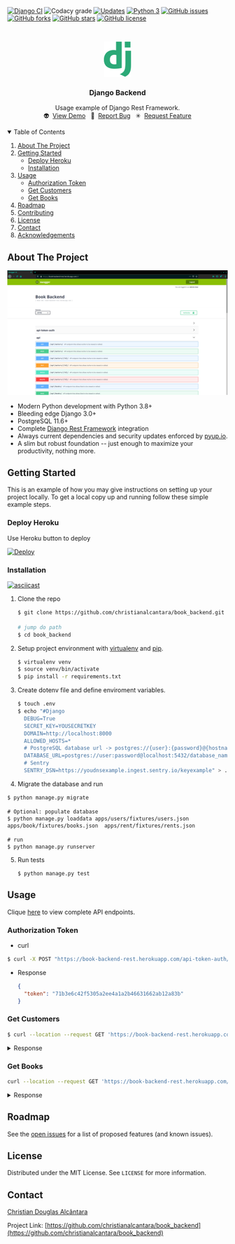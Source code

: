 [![Django CI](https://github.com/christianalcantara/book_backend/actions/workflows/django.yml/badge.svg)](https://github.com/christianalcantara/book_backend/actions/workflows/django.yml)
![Codacy grade](https://img.shields.io/codacy/grade/14f9573d0954456f932ff5593e8155f2)
[![Updates](https://pyup.io/repos/github/christianalcantara/book_backend/shield.svg)](https://pyup.io/repos/github/christianalcantara/book_backend/)
[![Python 3](https://pyup.io/repos/github/christianalcantara/book_backend/python-3-shield.svg)](https://pyup.io/repos/github/christianalcantara/book_backend/)
[![GitHub issues](https://img.shields.io/github/issues/christianalcantara/book_backend)](https://github.com/christianalcantara/book_backend/issues)
[![GitHub forks](https://img.shields.io/github/forks/christianalcantara/book_backend)](https://github.com/christianalcantara/book_backend/network)
[![GitHub stars](https://img.shields.io/github/stars/christianalcantara/book_backend)](https://github.com/christianalcantara/book_backend/stargazers)
[![GitHub license](https://img.shields.io/github/license/christianalcantara/book_backend)](https://github.com/christianalcantara/book_backend/blob/main/LICENSE)

<!-- PROJECT LOGO -->
<br />
<p align="center">
  <a href="https://github.com/christianalcantara/book_backend">
    <img src="docs/images/django-logo.png" alt="Logo" height="80">
  </a>
</p>
<h3 align="center">Django Backend</h3>

  <p align="center">
    Usage example of Django Rest Framework.
    <br />
    👽&nbsp;&nbsp;<a href="https://book-backend-rest.herokuapp.com/">View Demo</a>&nbsp;&nbsp;
    🐛&nbsp;&nbsp;<a href="https://github.com/christianalcantara/book_backend/issues">Report Bug</a>&nbsp;&nbsp;
    ✳&nbsp;&nbsp;<a href="https://github.com/christianalcantara/book_backend/issues">Request Feature</a>
  </p>

<!-- TABLE OF CONTENTS -->
<details open="open">
  <summary>Table of Contents</summary>
  <ol>
    <li>
      <a href="#about-the-project">About The Project</a>
    </li>
    <li>
      <a href="#getting-started">Getting Started</a>
      <ul>
        <li><a href="#deploy-heroku">Deploy Heroku</a></li>
        <li><a href="#installation">Installation</a></li>
      </ul>
    </li>
    <li>
      <a href="#usage">Usage</a>
      <ul>
        <li><a href="#authorization-token">Authorization Token</a></li>
        <li><a href="#get-customers">Get Customers</a></li>
        <li><a href="#get-books">Get Books</a></li>
      </ul>
    </li>
    <li>
       <a href="#roadmap">Roadmap</a>
    </li>
    <li><a href="#contributing">Contributing</a></li>
    <li><a href="#license">License</a></li>
    <li><a href="#contact">Contact</a></li>
    <li><a href="#acknowledgements">Acknowledgements</a></li>
  </ol>
</details>

<!-- ABOUT THE PROJECT -->

## About The Project

[![Product Name Screen Shot][product-screenshot]](https://book-backend-rest.herokuapp.com/)

- Modern Python development with Python 3.8+
- Bleeding edge Django 3.0+
- PostgreSQL 11.6+
- Complete [Django Rest Framework](http://www.django-rest-framework.org/) integration
- Always current dependencies and security updates enforced by [pyup.io](https://pyup.io/).
- A slim but robust foundation -- just enough to maximize your productivity, nothing more.

<!-- GETTING STARTED -->

## Getting Started

This is an example of how you may give instructions on setting up your project locally. To get a local copy up and
running follow these simple example steps.

### Deploy Heroku

Use Heroku button to deploy

[![Deploy](https://www.herokucdn.com/deploy/button.svg)](https://heroku.com/deploy)

### Installation

<p align="center">

[![asciicast](https://asciinema.org/a/Q1GGnI1ZfcT5WJxCCvBBoiobN.svg)](https://asciinema.org/a/Q1GGnI1ZfcT5WJxCCvBBoiobN)
</p>

1. Clone the repo
   ```bash
   $ git clone https://github.com/christianalcantara/book_backend.git

   # jump do path
   $ cd book_backend
   ```
2. Setup project environment with [virtualenv](https://virtualenv.pypa.io) and [pip](https://pip.pypa.io).
    ```bash
    $ virtualenv venv
    $ source venv/bin/activate
    $ pip install -r requirements.txt
    ```
3. Create dotenv file and define enviroment variables.
   ```bash
   $ touch .env
   $ echo "#Django
     DEBUG=True
     SECRET_KEY=YOUSECRETKEY
     DOMAIN=http://localhost:8000
     ALLOWED_HOSTS=*
     # PostgreSQL database url -> postgres://{user}:{password}@{hostname}:{port}/{database-name}
     DATABASE_URL=postgres://user:password@localhost:5432/database_name
     # Sentry
     SENTRY_DSN=https://youdnsexample.ingest.sentry.io/keyexample" > .env
   ```

 4. Migrate the database and run
   ```shell
   $ python manage.py migrate

   # Optional: populate database
   $ python manage.py loaddata apps/users/fixtures/users.json apps/book/fixtures/books.json  apps/rent/fixtures/rents.json

   # run
   $ python manage.py runserver
   ```

5. Run tests
   ```shell
   $ python manage.py test
   ```

<!-- USAGE -->

## Usage

Clique [here](https://book-backend-rest.herokuapp.com/) to view complete API endpoints.

### Authorization Token

- curl

 ```bash
 $ curl -X POST "https://book-backend-rest.herokuapp.com/api-token-auth/" -H "accept: application/json" -H "Content-Type: application/json" -H "X-CSRFToken: uoQy2P3gGWwG3jPtI9puLIazKmvGBnmd9KYUK6bopcUuAdyxYaY5YRJOs4s5d22N" -d "{ \"username\": \"admin@gmail.com\", \"password\": \"adminpassword\"}"
 ```

- Response

  ```json
  {
    "token": "71b3e6c42f5305a2ee4a1a2b46631662ab12a83b"
  }
  ```

### Get Customers

  ```bash
  $ curl --location --request GET 'https://book-backend-rest.herokuapp.com/api/customers/' --header 'Authorization: Token 71b3e6c42f5305a2ee4a1a2b46631662ab12a83b'
  ```

<details>
<summary>Response</summary>

```json
[
  {
    "url": "https://book-backend-rest.herokuapp.com/api/customers/2",
    "email": "john.doe@gmail.com",
    "avatar": "012scw_ons_crd_02.jpg",
    "full_name": "John Doe",
    "short_name": "Doe J.",
    "rents_customer": []
  },
  {
    "url": "https://book-backend-rest.herokuapp.com/api/customers/1",
    "email": "admin@gmail.com",
    "avatar": "22267408.jpeg",
    "full_name": "Admin User",
    "short_name": "User A.",
    "rents_customer": [
      {
        "url": "https://book-backend-rest.herokuapp.com/api/rent/8",
        "fees": {
          "days": 1,
          "amount": 12.0,
          "late_fee": 0.0,
          "interest": 0.0
        },
        "rental_date": "21/02/2021 17:40:40",
        "return_date": null,
        "price": "12.00",
        "late_fee_value": null,
        "interest_value": null,
        "amount": null,
        "customer": "https://book-backend-rest.herokuapp.com/api/customers/1",
        "user": "https://book-backend-rest.herokuapp.com/api/customers/1",
        "book": "https://book-backend-rest.herokuapp.com/api/books/4"
      },
      {
        "url": "https://book-backend-rest.herokuapp.com/api/rent/1",
        "fees": {
          "days": 1,
          "amount": 12.0,
          "late_fee": 0.0,
          "interest": 0.0
        },
        "rental_date": "21/02/2021 05:04:29",
        "return_date": "21.02.2021 05:39:55",
        "price": "12.00",
        "late_fee_value": null,
        "interest_value": null,
        "amount": null,
        "customer": "https://book-backend-rest.herokuapp.com/api/customers/1",
        "user": "https://book-backend-rest.herokuapp.com/api/customers/1",
        "book": "https://book-backend-rest.herokuapp.com/api/books/4"
      },
      {
        "url": "https://book-backend-rest.herokuapp.com/api/rent/5",
        "fees": {
          "days": 2,
          "amount": 12.0,
          "late_fee": 0.0,
          "interest": 0.0
        },
        "rental_date": "20/02/2021 07:02:21",
        "return_date": null,
        "price": "12.00",
        "late_fee_value": null,
        "interest_value": null,
        "amount": "22.00",
        "customer": "https://book-backend-rest.herokuapp.com/api/customers/1",
        "user": "https://book-backend-rest.herokuapp.com/api/customers/2",
        "book": "https://book-backend-rest.herokuapp.com/api/books/3"
      },
      {
        "url": "https://book-backend-rest.herokuapp.com/api/rent/4",
        "fees": {
          "days": 3,
          "amount": 12.432,
          "late_fee": 0.36,
          "interest": 0.07200000000000001
        },
        "rental_date": "19/02/2021 07:02:21",
        "return_date": "22.02.2021 04:33:04",
        "price": "12.00",
        "late_fee_value": "0.00",
        "interest_value": "0.00",
        "amount": "12.00",
        "customer": "https://book-backend-rest.herokuapp.com/api/customers/1",
        "user": "https://book-backend-rest.herokuapp.com/api/customers/1",
        "book": "https://book-backend-rest.herokuapp.com/api/books/3"
      },
      {
        "url": "https://book-backend-rest.herokuapp.com/api/rent/3",
        "fees": {
          "days": 4,
          "amount": 12.792,
          "late_fee": 0.6,
          "interest": 0.192
        },
        "rental_date": "18/02/2021 07:02:21",
        "return_date": null,
        "price": "12.00",
        "late_fee_value": null,
        "interest_value": null,
        "amount": "22.00",
        "customer": "https://book-backend-rest.herokuapp.com/api/customers/1",
        "user": "https://book-backend-rest.herokuapp.com/api/customers/2",
        "book": "https://book-backend-rest.herokuapp.com/api/books/3"
      },
      {
        "url": "https://book-backend-rest.herokuapp.com/api/rent/6",
        "fees": {
          "days": 4,
          "amount": 12.792,
          "late_fee": 0.6,
          "interest": 0.192
        },
        "rental_date": "18/02/2021 07:02:21",
        "return_date": null,
        "price": "12.00",
        "late_fee_value": null,
        "interest_value": null,
        "amount": "22.00",
        "customer": "https://book-backend-rest.herokuapp.com/api/customers/1",
        "user": "https://book-backend-rest.herokuapp.com/api/customers/2",
        "book": "https://book-backend-rest.herokuapp.com/api/books/3"
      },
      {
        "url": "https://book-backend-rest.herokuapp.com/api/rent/7",
        "fees": {
          "days": 5,
          "amount": 12.84,
          "late_fee": 0.6,
          "interest": 0.24000000000000002
        },
        "rental_date": "17/02/2021 07:02:21",
        "return_date": null,
        "price": "12.00",
        "late_fee_value": null,
        "interest_value": null,
        "amount": "22.00",
        "customer": "https://book-backend-rest.herokuapp.com/api/customers/1",
        "user": "https://book-backend-rest.herokuapp.com/api/customers/2",
        "book": "https://book-backend-rest.herokuapp.com/api/books/3"
      },
      {
        "url": "https://book-backend-rest.herokuapp.com/api/rent/2",
        "fees": {
          "days": 7,
          "amount": 12.936,
          "late_fee": 0.6,
          "interest": 0.336
        },
        "rental_date": "15/02/2021 05:39:40",
        "return_date": null,
        "price": "12.00",
        "late_fee_value": null,
        "interest_value": null,
        "amount": null,
        "customer": "https://book-backend-rest.herokuapp.com/api/customers/1",
        "user": "https://book-backend-rest.herokuapp.com/api/customers/1",
        "book": "https://book-backend-rest.herokuapp.com/api/books/3"
      }
    ]
  }
]
```

</details>

### Get Books

 ```bash
 curl --location --request GET 'https://book-backend-rest.herokuapp.com/api/books'
 ```

<details>
<summary>Response</summary>

```json
[
  {
    "id": 4,
    "title": "Test Book",
    "description": "lorem ipsum",
    "authors": [
      {
        "id": 1,
        "name": "Vijaya Khisty Bodach",
        "books": [
          "Test Book",
          "Flowers"
        ],
        "created": "19/02/2021 21:17:47"
      }
    ],
    "available": false,
    "price": "48.00",
    "created": "21/02/2021 03:29:57",
    "modified": "21/02/2021 05:44:13"
  },
  {
    "id": 3,
    "title": "Flexible Query Answering Systems",
    "description": "This volume constitutes the Proceedings of the 8th International Conference on Flexible Query Answering Systems, FQAS 2009, held in Roskilde, Denmark, October 26–28, 2009. FQAS 2009 was preceded by the 1994, 1996 and 1998 editions held in Roskilde, Denmark, the FQAS 2000 held in Warsaw, Poland, the 2002 held in Copenhagen, Denmark, and the 2004 and 2006 editions held in Lyon, France, and in Milan, Italy, respectively. FQAS is the premier conference concerned with the very important issue of providing users of information systems with ?exible querying capabilities, and withaneasyandintuitiveaccesstoinformation.Themainobjectiveistoachieve more expressive, informative, cooperative, and productive systems which faci- tate retrieval from information repositories such as databases, libraries, hete- geneous archives and the World-Wide Web. In targeting this objective, the c- ference draws on several research areas, such as information retrieval, database management, information ?ltering, knowledge representation, soft computing, management of multimedia information, and human–computer interaction. The conference provides a unique opportunity for researchers, developers and pr- titioners to explore new ideas and approaches in a multidisciplinary forum. The overalltopic of the FQAS conferences is innovative query systems aimed at providing easy, ?exible and human-friendly access to information. Such s- tems arebecoming increasinglyimportantalsodue to the huge andalwaysgr- ing number of users as well as the growing amount of available information.",
    "authors": [
      {
        "id": 2,
        "name": "Gail Saunders-Smith",
        "books": [
          "Flexible Query Answering Systems"
        ],
        "created": "19/02/2021 21:17:55"
      }
    ],
    "available": false,
    "price": "65.00",
    "created": "19/02/2021 21:26:35",
    "modified": "19/02/2021 21:26:35"
  },
  {
    "id": 2,
    "title": "The Contemporary Thesaurus of Search Terms and Synonyms",
    "description": "Whether your search is limited to a single database or is as expansive as all of cyberspace, you won't find the intended results unless you use the words that work. Now in its second edition, Sara Knapp has updated and expanded this invaluable resource. Unlike any other thesaurus available, this popular guide offers a wealth of natural language options in a convenient, A-to-Z format. It's ideal for helping users find the appropriate word or words for computer searches in the humanities, social sciences, and business. The second edition has added more than 9,000 entries to the first edition's extensive list. Now, the Thesaurus contains almost 21,000 search entries! New or expanded areas include broader coverage of business terms and humanities-including arts literature, philosophy, religion, and music.",
    "authors": [
      {
        "id": 3,
        "name": "Paul McEvoy",
        "books": [
          "The Contemporary Thesaurus of Search Terms and Synonyms"
        ],
        "created": "19/02/2021 21:18:05"
      }
    ],
    "available": true,
    "price": "126.00",
    "created": "19/02/2021 21:26:09",
    "modified": "19/02/2021 21:26:09"
  },
  {
    "id": 1,
    "title": "Flowers",
    "description": "Discover the beautiful science of flowers! Through full-color photos and simple, easy-to-follow text, this nonfiction book introduces emergent readers to the basics of botany, including information on how flowers grow, along with their uses. All Pebble Plus books align with national and state standards and are designed to help new readers read independently, making them the perfect choice for every child.",
    "authors": [
      {
        "id": 1,
        "name": "Vijaya Khisty Bodach",
        "books": [
          "Test Book",
          "Flowers"
        ],
        "created": "19/02/2021 21:17:47"
      }
    ],
    "available": true,
    "price": "125.00",
    "created": "19/02/2021 21:21:22",
    "modified": "19/02/2021 21:21:22"
  }
]
```

</details>

<!-- ROADMAP -->

## Roadmap

See the [open issues](https://github.com/christianalcantara/book_backend/issues) for a list of proposed features (and
known issues).

<!-- LICENSE -->

## License

Distributed under the MIT License. See `LICENSE` for more information.

<!-- CONTACT -->

## Contact

<a href="mailto:christian.douglas.alcantara@gmail.com">Christian Douglas Alcântara </a>

Project Link: [https://github.com/christianalcantara/book_backend](https://github.com/christianalcantara/book_backend)

<!-- MARKDOWN LINKS & IMAGES -->
<!-- https://www.markdownguide.org/basic-syntax/#reference-style-links -->

[product-screenshot]: docs/images/screenshot.png
